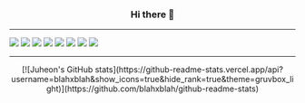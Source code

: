 
### <center>Hi there 👋</center>

***

<!--Python-->
<img src="https://img.shields.io/badge/Python-3776AB?style=for-the-badge&logo=python&logoColor=white">&nbsp;<!--MySQL--><img src="https://img.shields.io/badge/MySQL-4479A1?style=for-the-badge&logo=mysql&logoColor=white">&nbsp;<!--Spark--><img src="https://img.shields.io/badge/Spark-E25A1C?style=for-the-badge&logo=apachespark&logoColor=white">&nbsp;<!--Git--><img src="https://img.shields.io/badge/Git-F05032?style=for-the-badge&logo=git&logoColor=white">&nbsp;<!--GitHub--><img src="https://img.shields.io/badge/GitHub-181717?style=for-the-badge&logo=github&logoColor=white">&nbsp;<!--Docker--><img src="https://img.shields.io/badge/Docker-2496ED?style=for-the-badge&logo=docker&logoColor=white">&nbsp;<!--Airflow--><img src="https://img.shields.io/badge/Airflow-017CEE?style=for-the-badge&logo=apacheairflow&logoColor=white">&nbsp;<!--Linux--><img src="https://img.shields.io/badge/Linux-FCC624?style=for-the-badge&logo=linux&logoColor=black">

***

<center>[![Juheon's GitHub stats](https://github-readme-stats.vercel.app/api?username=blahxblah&show_icons=true&hide_rank=true&theme=gruvbox_light)](https://github.com/blahxblah/github-readme-stats)</center>


<!--
**blahxblah/blahxblah** is a ✨ _special_ ✨ repository because its `README.md` (this file) appears on your GitHub profile.

Here are some ideas to get you started:

- 🔭 I’m currently working on ...
- 🌱 I’m currently learning ...
- 👯 I’m looking to collaborate on ...
- 🤔 I’m looking for help with ...
- 💬 Ask me about ...
- 📫 How to reach me: ...
- 😄 Pronouns: ...
- ⚡ Fun fact: ...
-->
